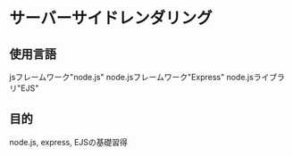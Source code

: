 # サーバーサイドレンダリング

## 使用言語
jsフレームワーク"node.js"
node.jsフレームワーク"Express"
node.jsライブラリ"EJS"

##  目的 
node.js, express, EJSの基礎習得
